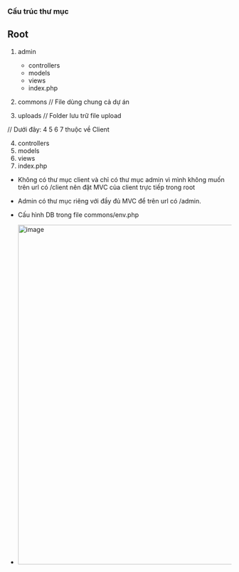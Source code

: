 ### Cấu trúc thư mục

## Root
1. admin
    
    - controllers
    - models
    - views
    - index.php

2. commons // File dùng chung cả dự án
3. uploads // Folder lưu trữ file upload

// Dưới đây: 4 5 6 7 thuộc về Client

4. controllers
5. models
6. views
7. index.php

- Không có thư mục client và chỉ có thư mục admin vì mình không muốn trên url có /client nên đặt MVC của client trực tiếp trong root
- Admin có thư mục riêng với đầy đủ MVC để trên url có /admin.
- Cấu hình DB trong file commons/env.php

- <img width="1460" height="764" alt="image" src="https://github.com/user-attachments/assets/4365a606-b1ac-4425-bf9f-eb63c21e90ca" />
